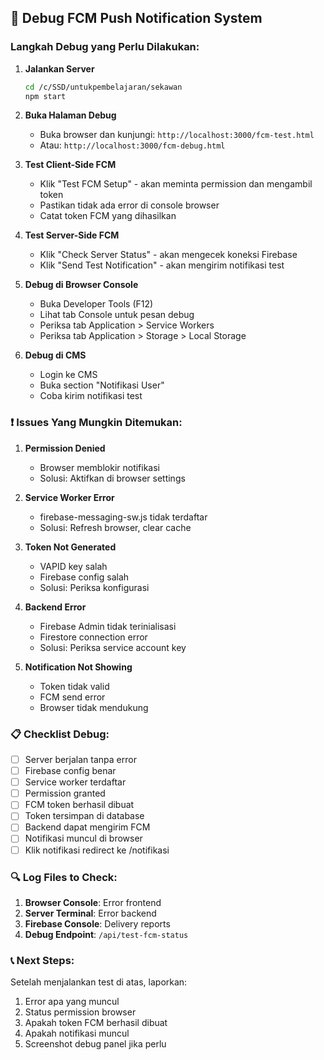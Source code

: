 ## 🔧 Debug FCM Push Notification System

### Langkah Debug yang Perlu Dilakukan:

1. **Jalankan Server**
   ```bash
   cd /c/SSD/untukpembelajaran/sekawan
   npm start
   ```

2. **Buka Halaman Debug**
   - Buka browser dan kunjungi: `http://localhost:3000/fcm-test.html`
   - Atau: `http://localhost:3000/fcm-debug.html`

3. **Test Client-Side FCM**
   - Klik "Test FCM Setup" - akan meminta permission dan mengambil token
   - Pastikan tidak ada error di console browser
   - Catat token FCM yang dihasilkan

4. **Test Server-Side FCM**
   - Klik "Check Server Status" - akan mengecek koneksi Firebase
   - Klik "Send Test Notification" - akan mengirim notifikasi test

5. **Debug di Browser Console**
   - Buka Developer Tools (F12)
   - Lihat tab Console untuk pesan debug
   - Periksa tab Application > Service Workers
   - Periksa tab Application > Storage > Local Storage

6. **Debug di CMS**
   - Login ke CMS
   - Buka section "Notifikasi User"
   - Coba kirim notifikasi test

### ❗ Issues Yang Mungkin Ditemukan:

1. **Permission Denied**
   - Browser memblokir notifikasi
   - Solusi: Aktifkan di browser settings

2. **Service Worker Error**
   - firebase-messaging-sw.js tidak terdaftar
   - Solusi: Refresh browser, clear cache

3. **Token Not Generated**
   - VAPID key salah
   - Firebase config salah
   - Solusi: Periksa konfigurasi

4. **Backend Error**
   - Firebase Admin tidak terinialisasi
   - Firestore connection error
   - Solusi: Periksa service account key

5. **Notification Not Showing**
   - Token tidak valid
   - FCM send error
   - Browser tidak mendukung

### 📋 Checklist Debug:

- [ ] Server berjalan tanpa error
- [ ] Firebase config benar
- [ ] Service worker terdaftar
- [ ] Permission granted
- [ ] FCM token berhasil dibuat
- [ ] Token tersimpan di database
- [ ] Backend dapat mengirim FCM
- [ ] Notifikasi muncul di browser
- [ ] Klik notifikasi redirect ke /notifikasi

### 🔍 Log Files to Check:

1. **Browser Console**: Error frontend
2. **Server Terminal**: Error backend
3. **Firebase Console**: Delivery reports
4. **Debug Endpoint**: `/api/test-fcm-status`

### 📞 Next Steps:

Setelah menjalankan test di atas, laporkan:
1. Error apa yang muncul
2. Status permission browser
3. Apakah token FCM berhasil dibuat
4. Apakah notifikasi muncul
5. Screenshot debug panel jika perlu
